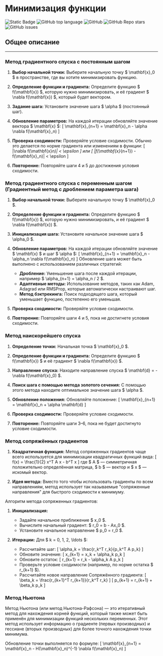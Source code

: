 ﻿# Минимизация функции

![Static Badge](https://img.shields.io/badge/Yamemik-gradients)
![GitHub top language](https://img.shields.io/github/languages/top/Yamemik/min-function-gradients)
![GitHub](https://img.shields.io/github/license/Yamemik/min-function-gradients)
![GitHub Repo stars](https://img.shields.io/github/stars/Yamemik/min-function-gradients)
![GitHub issues](https://img.shields.io/github/issues/Yamemik/min-function-gradients)


## Общее описание
_____
### Метод градиентного спуска с постоянным шагом
1. **Выбор начальной точки:** Выберите начальную точку $ \mathbf{x}_0 $ в пространстве, где вы хотите минимизировать функцию.

2. **Определение функции и градиента:** Определите функцию $ f(\mathbf{x}) $, которую нужно минимизировать, и её градиент $ \nabla f(\mathbf{x}) $, который будет вектором.

3. **Задание шага:** Установите значение шага $ \alpha $ (постоянный шаг).

4. **Обновление параметров:** На каждой итерации обновляйте значение вектора $ \mathbf{x} $:
   \[
   \mathbf{x}_{n+1} = \mathbf{x}_n - \alpha \nabla f(\mathbf{x}_n)
   \]

5. **Проверка сходимости:** Проверяйте условие сходимости. Обычно это делается по норме градиента или изменениям в функции:
   \[
   \|\nabla f(\mathbf{x}_n)\| < \epsilon
   \]
   или
   \[
   |f(\mathbf{x}_{n+1}) - f(\mathbf{x}_n)| < \epsilon
   \]

6. **Повторение:** Повторяйте шаги 4 и 5 до достижения условия сходимости.

### Метод градиентного спуска с переменным шагом (Градиентный метод с дроблением параметра шага)

1. **Выбор начальной точки:** Выберите начальную точку $ \mathbf{x}_0 $.

2. **Определение функции и градиента:** Определите функцию $ f(\mathbf{x}) $, которую нужно минимизировать, и её градиент $ \nabla f(\mathbf{x}) $.

3. **Инициализация шага:** Установите начальное значение шага $ \alpha_0 $.

4. **Обновление параметров:** На каждой итерации обновляйте значение $ \mathbf{x} $ и шаг $ \alpha $:
   \[
   \mathbf{x}_{n+1} = \mathbf{x}_n - \alpha_n \nabla f(\mathbf{x}_n)
   \]
   Обновление шага может быть выполнено с использованием различных стратегий:

   - **Дробление:** Уменьшение шага после каждой итерации, например $ \alpha_{n+1} = \alpha_n / 2 $.
   - **Адаптивные методы:** Использование методов, таких как Adam, Adagrad или RMSProp, которые автоматически настраивают шаг.
   - **Метод бэктрекинга:** Поиск подходящего шага, который уменьшает функцию, постепенно его уменьшая.

5. **Проверка сходимости:** Проверяйте условие сходимости.

6. **Повторение:** Повторяйте шаги 4 и 5, пока не достигнете условия сходимости.

### Метод наискорейшего спуска
1. **Определение точки:** Начальная точка $ \mathbf{x}_0 $.

2. **Определение функции и градиента:** Определите функцию $ f(\mathbf{x}) $ и её градиент $ \nabla f(\mathbf{x}) $.

3. **Направление спуска:** Находите направление спуска $ \mathbf{d} = -\nabla f(\mathbf{x}_0) $.

4. **Поиск шага с помощью метода золотого сечения:** С помощью этого метода находите оптимальное значение шага $ \alpha $.

5. **Обновление положения:** Обновляйте положение:
   \[
   \mathbf{x}_{n+1} = \mathbf{x}_n + \alpha \mathbf{d}
   \]

6. **Проверка сходимости:** Проверяйте условие сходимости.

7. **Повторение:** Повторяйте шаги 3–6, пока не будет достигнуто условие сходимости.

### Метод сопряжённых градиентов
1. **Квадратичная функция:** Метод сопряженных градиентов чаще всего используется для минимизации квадратичных функций вида:
   \[
   f(x) = \frac{1}{2} x^T A x - b^T x
   \]
   где $ A $ — симметричная положительно определённая матрица, $ b $ — вектор и $ x $ — искомый вектор.

2. **Идея метода:** Вместо того чтобы использовать градиенты по всем направлениям, метод использует так называемые "сопряженные направления" для быстрого сходимости к минимуму.

 Алгоритм метода сопряженных градиентов:

1. **Инициализация:**
   - Задайте начальное приближение $ x_0 $.
   - Вычислите начальный градиент: $ r_0 = b - Ax_0 $.
   - Установите начальное направление $ p_0 = r_0 $.

2. **Итерации:**
   Для $ k = 0, 1, 2, \ldots $:
   - Рассчитайте шаг:
     \[
     \alpha_k = \frac{r_k^T r_k}{p_k^T A p_k}
     \]
   - Обновите значение:
     \[
     x_{k+1} = x_k + \alpha_k p_k
     \]
   - Обновите остаток:
     \[
     r_{k+1} = r_k - \alpha_k A p_k
     \]
   - Проверьте условие сходимости (например, по норме остатка $ r_{k+1} $).
   - Рассчитайте новое направление Сопряжённого градиента:
     \[
     \beta_k = \frac{r_{k+1}^T r_{k+1}}{r_k^T r_k}
     \]
     \[
     p_{k+1} = r_{k+1} + \beta_k p_k
     \]

### Метод Ньютона
Метод Ньютона (или метод Ньютона-Рафсона) — это итеративный метод для нахождения корней функций, который также может быть применён для минимизации функций нескольких переменных. Этот метод использует информацию о градиенте (первых производных) и гессиане (вторых производных) для более точного нахождения точки минимума.

 Обновление точки выполняется по формуле:
   \[
   \mathbf{x}_{n+1} = \mathbf{x}_n - H(\mathbf{x}_n)^{-1} \nabla f(\mathbf{x}_n)
   \]